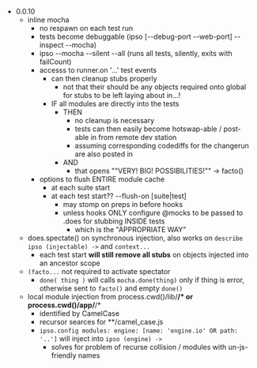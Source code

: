 * 0.0.10 
    * inline mocha 
        * no respawn on each test run
        * tests become debuggable (ipso [--debug-port --web-port] --inspect --mocha)
        * ipso --mocha --silent --all  (runs all tests, silently, exits with failCount)
        * accesss to runner.on '...' test events 
            * can then cleanup stubs properly
                * not that their should be any objects required onto global for stubs to be left laying about in...!  
            * IF all modules are directly into the tests
                * THEN 
                    * no cleanup is necessary
                    * tests can then easily become hotswap-able / post-able in from remote dev station
                    * assuming corresponding codediffs for the changerun are also posted in
                * AND 
                    * that opens ""VERY! BIG! POSSIBILITIES!"" -> facto()
        * options to flush ENTIRE module cache
            * at each suite start  
            * at each test start?? --flush-on [suite|test]
                * may stomp on preps in before hooks
                * unless hooks ONLY configure @mocks to be passed to .does for stubbing INSIDE tests
                    * which is the "APPROPRIATE WAY"
    * does.spectate() on synchronous injection, also works on `describe ipso (injectable) ->` and `context...`
        * each test start **will still remove all stubs** on objects injected into an ancestor scope
    * `(facto...` not required to activate spectator
        * `done( thing )` will calls `mocha.done(thing)` only if thing is error, otherwise sent to `facto()` and empty `done()`
    * local module injection from process.cwd()/lib/**/* or process.cwd()/app/**/*
        * identified by CamelCase
        * recursor searces for **/camel_case.js
        * `ipso.config modules: engine: [name: 'engine.io' OR path: '..']` will inject into `ipso (engine) ->` 
            * solves for problem of recurse collision / modules with un-js-friendly names

